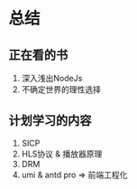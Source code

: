 # 总结

## 正在看的书

1. 深入浅出NodeJs
2. 不确定世界的理性选择

## 计划学习的内容

1. SICP
2. HLS协议 & 播放器原理
3. DRM
4. umi & antd pro => 前端工程化
